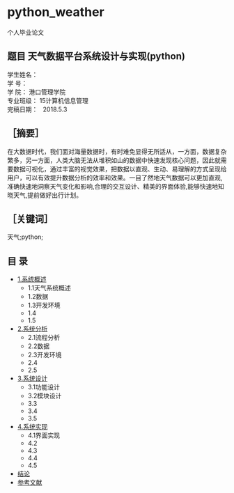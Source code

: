 # python_weather
个人毕业论文
## 题目 天气数据平台系统设计与实现(python)
学生姓名：                       
学    号：                       
学    院：   港口管理学院      
专业班级：   15计算机信息管理      
完稿日期：   2018.5.3           
## ［摘要］
在大数据时代，我们面对海量数据时，有时难免显得无所适从，一方面，数据复杂繁多，另一方面，人类大脑无法从堆积如山的数据中快速发现核心问题，因此就需要数据可视化，通过丰富的视觉效果，把数据以直观、生动、易理解的方式呈现给用户，可以有效提升数据分析的效率和效果。一目了然地天气数据可以更加直观,准确快速地洞察天气变化和影响,合理的交互设计、精美的界面体验,能够快速地知晓天气,提前做好出行计划。
## ［关键词］
天气;python;
## 目 录
* [1.系统概述](#横线)
    * 1.1天气系统概述
    * 1.2数据
    * 1.3开发环境
    * 1.4
    * 1.5
* [2.系统分析](#标题)
    * 2.1流程分析
    * 2.2数据
    * 2.3开发环境
    * 2.4
    * 2.5
* [3.系统设计](#文本)
    * 3.1功能设计
    * 3.2模块设计
    * 3.3
    * 3.4
    * 3.5
* [4.系统实现](#文本)
    * 4.1界面实现
    * 4.2
    * 4.3
    * 4.4
    * 4.5
* [结论](#文本)
* [参考文献](#文本)
